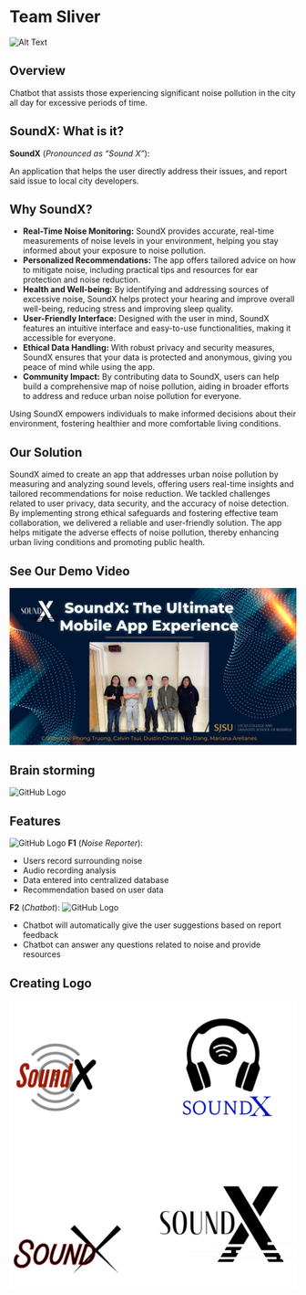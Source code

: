 # Team Sliver

<!--
![GitHub Logo](/Image1.png) 
-->
![Alt Text](/demo.gif)

##

## Overview

Chatbot that assists those experiencing significant noise pollution in the city all day for excessive periods of time. 

## SoundX: What is it?

**SoundX** (*Pronounced as “Sound X”*):

An application that helps the user directly address their issues, and report said issue to local city developers.

## Why SoundX? 


- **Real-Time Noise Monitoring:** SoundX provides accurate, real-time measurements of noise levels in your environment, helping you stay informed about your exposure to noise pollution.
- **Personalized Recommendations:** The app offers tailored advice on how to mitigate noise, including practical tips and resources for ear protection and noise reduction.
- **Health and Well-being:** By identifying and addressing sources of excessive noise, SoundX helps protect your hearing and improve overall well-being, reducing stress and improving sleep quality.
- **User-Friendly Interface:** Designed with the user in mind, SoundX features an intuitive interface and easy-to-use functionalities, making it accessible for everyone.
- **Ethical Data Handling:** With robust privacy and security measures, SoundX ensures that your data is protected and anonymous, giving you peace of mind while using the app.
- **Community Impact:** By contributing data to SoundX, users can help build a comprehensive map of noise pollution, aiding in broader efforts to address and reduce urban noise pollution for everyone.

Using SoundX empowers individuals to make informed decisions about their environment, fostering healthier and more comfortable living conditions.


## Our Solution

SoundX aimed to create an app that addresses urban noise pollution by measuring and analyzing sound levels, offering users real-time insights and tailored recommendations for noise reduction.
We tackled challenges related to user privacy, data security, and the accuracy of noise detection. 
By implementing strong ethical safeguards and fostering effective team collaboration, we delivered a reliable and user-friendly solution. 
The app helps mitigate the adverse effects of noise pollution, thereby enhancing urban living conditions and promoting public health.

## See Our Demo Video
[![Watch the video](youtube.jpg)](https://youtu.be/ITcKi5RhCys) 

## Brain storming
![GitHub Logo](/Image1.jpg) 

## Features
![GitHub Logo](/Image2.jpg) 
**F1** (*Noise Reporter*):
- Users record surrounding noise
- Audio recording analysis
- Data entered into centralized database
- Recommendation based on user data

**F2** (*Chatbot*):
![GitHub Logo](/Image3.jpg) 
- Chatbot will automatically give the user suggestions based on report feedback
- Chatbot can answer any questions related to noise and provide resources


## Creating Logo

![GitHub Logo](/Untitled.png) 

<!--
[![IMAGE ALT TEXT HERE](/CASExplorer.png)](https://youtu.be/Sa3w50Kn6TY)
-->

